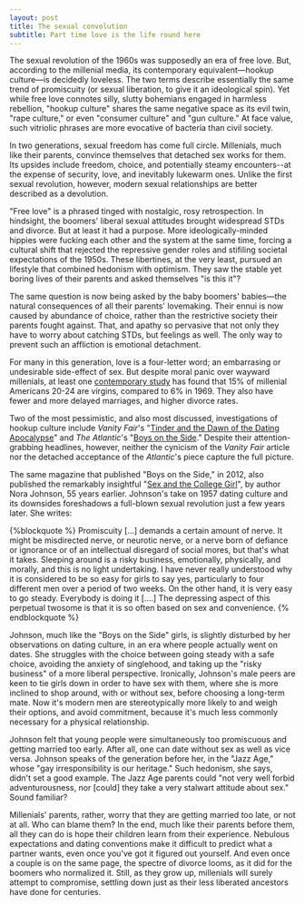 ```yaml
---
layout: post
title: The sexual convolution
subtitle: Part time love is the life round here
---
```


The sexual revolution of the 1960s was supposedly an era of free love. But, according to the millenial media, its contemporary equivalent—hookup culture—is decidedly loveless. The two terms describe essentially the same trend of promiscuity (or sexual liberation, to give it an ideological spin). Yet while free love connotes silly, slutty bohemians engaged in harmless rebellion, "hookup culture" shares the same negative space as its evil twin, "rape culture," or even "consumer culture" and "gun culture." At face value, such vitriolic phrases are more evocative of bacteria than civil society.

In two generations, sexual freedom has come full circle. Millenials, much like their parents, convince themselves that detached sex works for them. Its upsides include freedom, choice, and potentially steamy encounters--at the expense of security, love, and inevitably lukewarm ones. Unlike the first sexual revolution, however, modern sexual relationships are better described as a devolution. 

"Free love" is a phrased tinged with nostalgic, rosy retrospection. In hindsight, the boomers' liberal sexual attitudes brought widespread STDs and divorce. But at least it had a purpose. More ideologically-minded hippies were fucking each other and the system at the same time, forcing a cultural shift that rejected the repressive gender roles and stifiling societal expectations of the 1950s. These libertines, at the very least, pursued an lifestyle that combined hedonism with optimism. They saw the stable yet boring lives of their parents and asked themselves "is this it"?

The same question is now being asked by the baby boomers' babies—the natural consequences of all their parents' lovemaking. Their ennui is now caused by abundance of choice, rather than the restrictive society their parents fought against. That, and apathy so pervasive that not only they have to worry about catching STDs, but feelings as well. The only way to prevent such an affliction is emotional detachment.

For many in this generation, love is a four-letter word; an embarrasing or undesirable side-effect of sex. But despite moral panic over wayward millenials, at least one [contemporary study](https://link.springer.com/article/10.1007/s10508-016-0798-z) has found that 15% of millenial Americans 20-24 are virgins, compared to 6% in 1969. They also have fewer and more delayed marriages, and higher divorce rates.

Two of the most pessimistic, and also most discussed, investigations of hookup culture include *Vanity Fair*'s "[Tinder and the Dawn of the Dating Apocalypse](http://www.vanityfair.com/culture/2015/08/tinder-hook-up-culture-end-of-dating
)" and *The Atlantic*'s "[Boys on the Side](http://www.theatlantic.com/magazine/archive/2012/09/boys-on-the-side/309062/)." Despite their attention-grabbing headlines, however, neither the cynicism of the *Vanity Fair* article nor the detached acceptance of the *Atlantic*'s piece capture the full picture.

The same magazine that published "Boys on the Side," in 2012, also published the remarkably insightful "[Sex and the College Girl](https://www.theatlantic.com/magazine/archive/1959/11/sex-and-the-college-girl/305753/)", by author Nora Johnson, 55 years earlier. Johnson's take on 1957 dating culture and its downsides foreshadows a full-blown sexual revolution just a few years later.  She writes:

{%blockquote %}
Promiscuity [...] demands a certain amount of nerve. It might be misdirected nerve, or neurotic nerve, or a nerve born of defiance or ignorance or of an intellectual disregard of social mores, but that's what it takes. Sleeping around is a risky business, emotionally, physically, and morally, and this is no light undertaking. I have never really understood why it is considered to be so easy for girls to say yes, particularly to four different men over a period of two weeks. On the other hand, it is very easy to go steady. Everybody is doing it [....] The depressing aspect of this perpetual twosome is that it is so often based on sex and convenience.
{% endblockquote %}

Johnson, much like the "Boys on the Side" girls, is slightly disturbed by her observations on dating culture, in an era where people actually went on dates. She struggles with the choice between going steady with a safe choice, avoiding the anxiety of singlehood, and taking up the "risky business" of a more liberal perspective. Ironically, Johnson's male peers are keen to tie girls down in order to have sex with them, where she is more inclined to shop around, with or without sex, before choosing a long-term mate. Now it's modern men are stereotypically more likely to and weigh their options, and avoid commitment, because it's much less commonly necessary for a physical relationship.

Johnson felt that young people were simultaneously too promiscuous and getting married too early. After all, one can date without sex as well as vice versa. Johnson speaks of the generation before her, in the "Jazz Age," whose "gay irresponsibility is our heritage." Such hedonism, she says, didn't set a good example. The Jazz Age parents could "not very well forbid adventurousness, nor [could] they take a very stalwart attitude about sex." Sound familiar?

Millenials' parents, rather, worry that they are getting married too late, or not at all. Who can blame them? In the end, much like their parents before them, all they can do is hope their children learn from their experience. Nebulous expectations and dating conventions make it difficult to predict what a partner wants, even once you've got it figured out yourself. And even once a couple is on the same page, the spectre of divorce looms, as it did for the boomers who normalized it. Still, as they grow up, millenials will surely attempt to compromise, settling down just as their less liberated ancestors have done for centuries.
